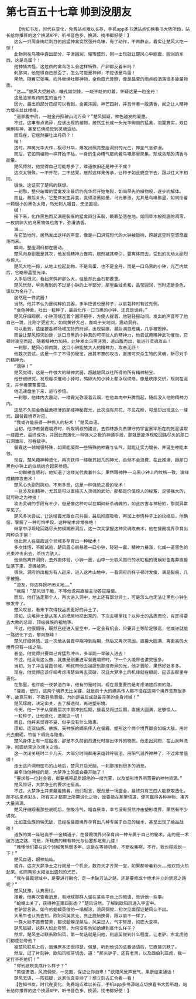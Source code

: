 # 第七百五十七章 帅到没朋友
        【告知书友，时代在变化，免费站点难以长存，手机app多书源站点切换看书大势所趋，站长给你推荐的这个换源APP，听书音色多、换源、找书都好使！】
       这么一只周身绚烂刺目的凶猛神禽突然张开鸟喙，有了动作，不再静止，着实让楚风大吃一惊！
       此物刚在鸟喙中露出部分，平滑圆润，璀璨盛烈，刚一出现就让楚风心中剧震，圆润的东西，这是鸟蛋？！
       他神情古怪，这炫目的禽鸟怎么会这样特殊，产卵都反着来吗？
       刹那间，他觉得自己想歪了，怎么可能是神卵，不应该是鸟蛋！
       果然，随着它张嘴，向外继续吐那神物，金色霞光普照，像是晶莹的雨点般洒落很多能量物质。
       “这……”楚风大受触动，瞳孔如剑锋，一眨不眨的盯着，怀疑这是一粒金丹！
       这是道家炼药而生的金丹？
       因为，露出的部分已经可以看到，金黄浑圆，神芒四射，并且伴着一股清香，闻之让人精神力增长丝丝缕缕。
       “道家腹中药，一粒金丹照破山河万朵？”楚风狐疑，神色越发的凝重。
       不过，这事有点诡异，应该出现的植物，居然生长成一头光华绚丽的猛禽，羽翼真实，双目炯炯有神，甚至仿佛感觉到灵魂波动。
       而现在，它居然要吐出丹药？！
       嗡！
       这时，神禽光华大作，极尽升华，爆发出照亮整座洞府的光芒，神圣气息弥漫。
       而后，它如同植物一样开始干枯，一身的生命精气都向着鸟喙那里聚集，形成浓郁的清香与能量。
       楚风愕然，他觉得自己可能想多了，难道依旧还是种子不成？
       这次太特殊，一不开花，二不结果，居然这样来传承，让种子如此蜕变下去，跟以往大不相同。
       很快，这证实了楚风的联想。
       一刹那，整只璀璨的猛禽发出最后的光华后开始龟裂，如同早先的植物般，逐步的解体。
       而且，最后关头，它整体发生异变，变得漆黑如墨，乌光暴涨，尤其是鸟喙那里，如同衔着一颗很小的黑色太阳，乌光刺人眼目，无法直视。
       啵！
       接下来，化作黑色而又满是裂痕的猛禽四分五裂，簌簌坠落在地，如同草木般彻底的凋零，一枚鸽卵大的乌黑物体也落下，弥漫清香。
       当……
       在它坠地时，居然发出这样的声音，像是一口洪荒时代的大钟被敲响，跨越远空时空悠悠震荡而来。
       瞬间，整座洞府都在震动。
       楚风肉身剧震是其次，他发现精神力轰鸣，居然被其牵引，要离体而去，受到的扰动太剧烈与惊人。
       楚风大吃一惊，从地上捡起此物，不是鸟蛋，也不是金丹，而是一口乌黑的小钟，光芒内敛后，它略带晶莹光泽。
       入手后很沉，看起来鸽卵那么大，但是却比金石都要重。
       楚风恍然，早先看到的不过是小钟的上半部分，那里曲线柔和，晶莹圆润，当时还是金色，误以为金丹了。
       居然是一件武器！
       当然，他并不认为是纯粹的武器，多半应该也是种子，以前栽种时有过先例。
       “金色神禽，吐出一粒种子，最后化作一口乌黑的小钟，还真是诡异。”
       楚风仔细观察，小钟顶端连着个圆环把手，方便人提着，他轻轻摇动间，发出的声音吓了他自己一跳，比刚才更宏大，如同黄钟大吕，轰鸣于天地间，震动洞府。
       可以看到，这座被各种场域加持的府邸，出现裂痕，最后满目疮痍，几乎被毁掉。
       而最让楚风惊诧的是，这口乌黑的小钟真的可干扰人的精神力，他尝试用精神武功催动，它顿时凌空而起，随着精神力加持，此钟发出乌黑涟漪，透山腹而出，能进行灵魂攻击！
       一刹那，楚风心惊肉跳，这口小钟能放大人的精神力，攻击无匹！
       他数次尝试，这是一件了不得的秘宝，出其不意的攻击，直接可灭杀生物的灵魂，斩尽对手的精神力。
       “魂钟！”
       楚风觉得，这是一件强大的精神武器，超越楚风以往所得的所有精神秘宝。
       他仔细研究，发现每次催动小钟时，鸽卵大的小钟上都浮现纹络，像是秩序交织，规则在诞生，并伴着蒙蒙雾霭。
       他迅速盘坐下来，进行参悟。
       一刹那，他体内大震动，一缕霞光弥漫着云烟，在他血肉中升腾而起，随后没入他的精神力内。
       这是不久前金色猛禽喷薄的那缕神秘霞光，此次没有开花，不见花粉，可是却出现这么一缕光，跟餐霞境界对应。
       “我或许能获得一种惊人的秘术！”楚风自语。
       当初，他冲击餐霞境界时，听取明叔的建议，去西林族负责镇守的宇宙黑牢所在的死星谋取一缕霞光，最终成功，并因此而演化一种强大之极的神通手段，那就是能浮现轮回路尽头的那口石洞雏形，可吞敌手。
       餐霞这一领域很特殊，如果能凝聚一些特殊的神霞与仙气，就能让实力增长，并诞生神能本领。
       现在，楚风藉神种进化，再次获得一缕极其超凡的神光，自然不会浪费，在此推演，跟那口黑色小钟上的纹络结合起来参悟。
       一切都相当顺利，他知道了这缕光代表着什么，果然跟神种——乌黑小钟上的纹络一致，演绎成精神攻击术！
       楚风心头剧烈跳动，不用多想，这是一种强绝之极的秘术！
       一旦涉及到精神，尤其是可以直接灭人灵魂的武功，那都是价值惊人的秘笈，足够强大的，就可称之为神技！
       攻击灵魂的手段有不少，但是像这种可以在瞬间斩杀魂魄的，如此厉害与神秘的，那就异常罕见了。
       楚风多次尝试，让这缕霞光跟自己共振，最后彻底吸收，再加上参悟种子上的纹络后，他确信，掌握了一种可怕手段，这种秘术非常强绝！
       继掌中浮现轮回路尽头的模糊石洞后，这一次又掌握这种灵魂攻击术，他在餐霞境界孕育出两种杀手锏！
       他比常人在餐霞这个领域多孕育出一种秘术！
       多次体悟，不断试验，楚风眉心前悬着一口小钟，轻轻一震，精神力暴涨，化成一道黑色的光束冲击出去，杀伤力骇人。
       他悄然离开洞府，去外面体验，小钟一震，山中一头驭风而行的水缸粗的斑斓彩色毒莽直接坠落下来，灵魂被斩。
       很快，洞府的出租方有人赶来，进入这片山地中，一看洞府的样子顿时发傻，满是裂痕，几乎被毁。
       “道友，你这样损坏闭关地……”
       “我赔！”楚风很干脆，不等他说完直接主动答应赔偿。
       而后，他打法走那个人，再次进入洞中，地上还有部分异土，可是怎么也无法让黑色小钟生根发芽了。
       楚风叹息，看来下次得找品质更好的异土了。
       须知，这堆异土是从圣人的栖居地挖出来的，下次去哪里找？以异土的品质而论，肯定得要去大教的总部，顶级强族的祖地等。
       不过，他很期待，既然已经进入星空中，一定会有机会，只要异土等阶足够高，他或许就能一路进化下去，攀向巅峰！
       楚风仔细体悟，这一次他从餐霞中期冲到后期，然后又再次巩固，直接大圆满，离更高的大境界只有一线之隔。
       甚至，他觉得只要自己肯猛烈冲击，多半能一举破入进去！
       不过，他没有这么做，就像是刚要进军餐霞境界时，下一个大境界也讲究很多。
       当初，为了冲击餐霞领域，明叔带他去捕捉到那缕奇异的光，他才晋阶，果然好处多多。
       现在，他觉得应该仔细考虑清楚后再去突破，况且大梦净土的机缘就在眼前，应该去那里夺造化。
       在那里，也许能一夜梦道百年，他有的是时间，现在最重要的是考虑清楚后面的路。
       “餐霞，塑形，这两个境界无比关键，就是前十大的嫡系传人都不惜在这两个境界苦熬很多年，故意压制，不敢轻易晋级，为的是最后成就最完美的金身领域！”
       楚风琢磨，决定出关，去了解透彻，再进塑形境。
       今天，他一下子从餐霞层次中期冲到后期，接着又闯过后期，直接大圆满，足够惊人。
       一粒种子，让他进化，造就这一切！
       而且，他并未觉得不妥，似乎没有什么隐患。
       须知，连亚仙族、佛族、天神族的嫡系传人在餐霞、塑形这个两个境界都会如临大敌，用时光去磨砺，怕留下瑕疵与隐患。
       楚风身体上有一层黏液，那是不久前剧烈进化时排出体外的物质，他走出洞府，在山泉畔洗净，彻底结束这次闭关之旅。
       这一次闭关耗时二十几天，大部分时间都用来运转呼吸法、用阳气滋养神种了，不过非常值得！
       走出这片洞府密布的山地后，楚风开启光脑，一刹那接到很多的消息。
       最牵动他神经的是，大梦净土的盛会要开始了！
       “要求每一位赴会者，都要携带品质超绝的一缕光雾，以及塑形境界所需要的神物资源。”
       楚风惊讶，大梦净土的要求还挺高。
       不过，大梦净土并未藏着掖着，他们坦言，既然是一场盛会，最终只有三四人能获取造化，那不妨来点彩头，所有天才都带上所需进化之物，谁要能在那里悟道，便可赢得各种神物，凑齐大量资源。
       楚风仔细观看那些说明后，倒吸冷气，暗自庆幸，幸亏没有贸然冲击塑形境界，果然有不少讲究。
       比如亚仙族的映无敌，已经在餐霞境界孕育出八种专属于自己的秘术，甚至出现了绝品战技！
       道族的第一年轻高手——金鳞道子，在餐霞境界只孕育出一种专属于自己的秘术，走的是一术破万法之路，可是，所耗费的稀有神光与仙雾却足有九缕！
       “难怪他们要在这个领域苦熬很多年，这是在等待机缘，不断收集啊，不行，我也得规划一下！”
       楚风自语，眼神灿灿。
       或许，这次大梦净土之行就是一个机会，数百天才齐聚一堂，如果都带着彩头……他双目火热起来，如同两轮太阳发出盛烈的光芒。
       “我在餐霞领域中，是要进行融合、走一术破万法之路，还是要修成十绝术并立的禁忌之路呢？”
       楚风犹豫，认真思忖。
       接着，他再次查看消息，有地球那群人留在某些平台上的暗语，告诉他一些事。
       “蛤蟆出关了，获得神王第四形态？”楚风讶然，了解到欧阳风进入宇宙中。
       老驴留言说，如今的蛤蟆英俊的一塌糊涂，流风倜傥，初次见面保证楚风认不出。
       大黑牛也认真告知，欧阳风英武无，真正脱胎换骨，跟以前不一样了。
       一群大妖不吝啬赞美，都说蛤蟆涅槃后，风采过人，气宇轩昂，彻底大变样。
       楚风狐疑，这群人如此夸赞，为何没有告知蛤蟆到底什么样子？
       然后，楚风主动联系欧阳风，第一句话就是问他，到底英俊到什么程度，让老驴、东北虎他们都使劲夸他？
       被楚风联系上后，蛤蟆原本还很得瑟，但是，听到他说的这番话语后，它直接沉默了。
       然后，过了片刻钟，欧阳风咬牙切齿，道：“那头驴子，还有老黑，以及西伯利亚虎，我一定打不死他们！”
       “你到底蜕变成什么样子？”
       “英俊潇洒，风流倜傥，一见面，保证让你自卑！”欧阳风瓮声瓮气，果断结束通话！
       楚风无语，一阵狐疑，这家伙真变帅了？想立刻去汇合看一看！
       【告知书友，时代在变化，免费站点难以长存，手机app多书源站点切换看书大势所趋，站长给你推荐的这个换源APP，听书音色多、换源、找书都好使！】